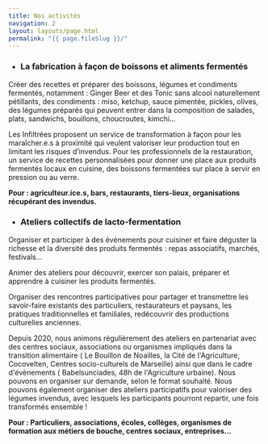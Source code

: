 ```yaml
---
title: Nos activités
navigation: 2
layout: layouts/page.html
permalink: "{{ page.fileSlug }}/"
---
```

* ### La fabrication à façon de boissons et aliments fermentés

Créer des recettes et préparer des boissons, légumes et condiments fermentés, notamment :  Ginger Beer et des Tonic sans alcool naturellement pétillants, des condiments : miso, ketchup, sauce pimentée, pickles, olives, des légumes préparés qui peuvent entrer dans la composition de salades, plats, sandwichs, bouillons, choucroutes, kimchi...

Les Infiltrées proposent un service de transformation à façon pour les maraîcher.e.s à proximité qui veulent valoriser leur production tout en limitant les risques d’invendus.
Pour les professionnels de la restauration, un service de recettes personnalisées pour donner une place aux produits fermentés locaux en cuisine, des boissons fermentées sur place à servir en pression ou au verre.

**Pour : agriculteur.ice.s, bars, restaurants, tiers-lieux, organisations récupérant des invendus.** 

* ### Ateliers collectifs de lacto-fermentation

Organiser et participer à des événements pour cuisiner et faire déguster la richesse et la diversité des produits fermentés : repas associatifs, marchés, festivals...

Animer des ateliers pour découvrir, exercer son palais, préparer et apprendre à cuisiner les produits fermentés.

Organiser des rencontres participatives pour partager et transmettre les savoir-faire existants des particuliers, restaurateurs et paysans, les pratiques traditionnelles et familiales, redécouvrir des productions culturelles anciennes.

Depuis 2020, nous animons régulièrement des ateliers en partenariat avec des centres sociaux, associations ou organismes impliqués dans la transition alimentaire ( Le Bouillon de Noailles, la Cité de l'Agriculture, Cocovelten,  Centres socio-culturels de Marseille) ainsi que dans le cadre d'évènements ( Babelsunciades, 48h de l'Agriculture urbaine).  Nous pouvons en organiser sur demande, selon le format souhaité. Nous pouvons également organiser des ateliers participatifs pour valoriser des légumes invendus, avec lesquels les participants pourront repartir, une fois transformés ensemble !

**Pour : Particuliers, associations, écoles, collèges, organismes de formation aux métiers de bouche, centres sociaux, entreprises...**